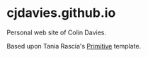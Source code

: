 # cjdavies.github.io
Personal web site of Colin Davies.


Based upon Tania Rascia's [Primitive](https://taniarascia.github.io/primitive/) template.
